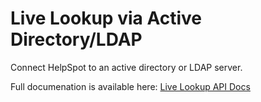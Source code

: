 # Live Lookup via Active Directory/LDAP

Connect HelpSpot to an active directory or LDAP server.

Full documenation is available here: [Live Lookup API Docs](http://www.helpspot.com/helpdesk/index.php?pg=kb.chapter&id=30)